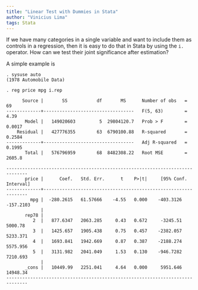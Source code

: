 ```yaml
---
title: "Linear Test with Dummies in Stata"
author: "Vinicius Lima"
tags: Stata
---
```

If we have many categories in a single variable and want to include them as controls in a regression, then it is easy to do that in Stata by using the `i.` operator. How can we test their joint significance after estimation?
<!--end_excerpt-->
A simple example is
```
. sysuse auto
(1978 Automobile Data)

. reg price mpg i.rep

      Source |       SS           df       MS      Number of obs   =        69
-------------+----------------------------------   F(5, 63)        =      4.39
       Model |   149020603         5  29804120.7   Prob > F        =    0.0017
    Residual |   427776355        63  6790100.88   R-squared       =    0.2584
-------------+----------------------------------   Adj R-squared   =    0.1995
       Total |   576796959        68  8482308.22   Root MSE        =    2605.8

------------------------------------------------------------------------------
       price |      Coef.   Std. Err.      t    P>|t|     [95% Conf. Interval]
-------------+----------------------------------------------------------------
         mpg |  -280.2615   61.57666    -4.55   0.000    -403.3126   -157.2103
             |
       rep78 |
          2  |   877.6347   2063.285     0.43   0.672     -3245.51     5000.78
          3  |   1425.657   1905.438     0.75   0.457    -2382.057    5233.371
          4  |   1693.841   1942.669     0.87   0.387    -2188.274    5575.956
          5  |   3131.982   2041.049     1.53   0.130    -946.7282    7210.693
             |
       _cons |   10449.99   2251.041     4.64   0.000     5951.646    14948.34
------------------------------------------------------------------------------

```

